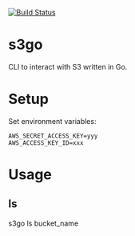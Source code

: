 [![Build Status](https://secure.travis-ci.org/brettweavnet/s3go.png)](http://travis-ci.org/brettweavnet/s3go)

# s3go

CLI to interact with S3 written in Go.

# Setup

Set environment variables:

    AWS_SECRET_ACCESS_KEY=yyy
    AWS_ACCESS_KEY_ID=xxx

# Usage

## ls

s3go ls bucket_name
